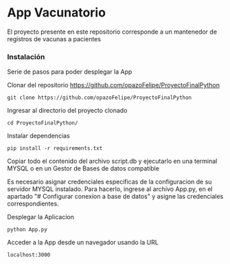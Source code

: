# App Vacunatorio

El proyecto presente en este repositorio corresponde a un mantenedor de registros de vacunas a pacientes 

### Instalación

Serie de pasos para poder desplegar la App

Clonar del repositorio https://github.com/opazoFelipe/ProyectoFinalPython

```
git clone https://github.com/opazoFelipe/ProyectoFinalPython
```
Ingresar al directorio del proyecto clonado

```
cd ProyectoFinalPython/                                                                                                
```

Instalar dependencias

```
pip install -r requirements.txt                                                                                            
```

Copiar todo el contenido del archivo script.db y ejecutarlo en una terminal MYSQL o en un Gestor de Bases de datos compatible

Es necesario asignar credenciales especificas de la configuracion de su servidor MYSQL instalado. 
Para hacerlo, ingrese al archivo App.py, en el apartado "# Configurar conexion a base de datos" y asigne las credenciales correspondientes.

Desplegar la Aplicacion

```
python App.py                                                                                         
```

Acceder a la App desde un navegador usando la URL

```
localhost:3000                                                                                      
```
